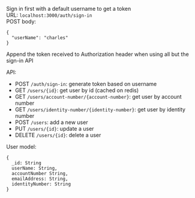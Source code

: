 Sign in first with a default username to get a token  
URL: `localhost:3000/auth/sign-in`  
POST body:
```
{
  "userName": "charles"
}
```
Append the token received to Authorization header when using all but the sign-in API

API:
- POST `/auth/sign-in`: generate token based on username
- GET `/users/{id}`: get user by id (cached on redis)
- GET `/users/account-number/{account-number}`: get user by account number
- GET `/users/identity-number/{identity-number}`: get user by identity number
- POST `/users`: add a new user
- PUT `/users/{id}`: update a user
- DELETE `/users/{id}`: delete a user

User model:
```
{
  _id: String
  userName: String,
  accountNumber String,
  emailAddress: String,
  identityNumber: String
}
```
